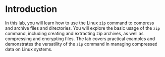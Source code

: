 # Introduction

In this lab, you will learn how to use the Linux `zip` command to compress and archive files and directories. You will explore the basic usage of the `zip` command, including creating and extracting zip archives, as well as compressing and encrypting files. The lab covers practical examples and demonstrates the versatility of the `zip` command in managing compressed data on Linux systems.
